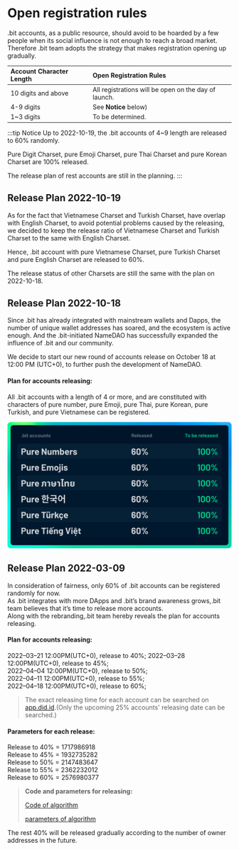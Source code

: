 # Open registration rules

.bit accounts, as a public resource, should avoid to be hoarded by a few people when its social influence is not enough to reach a broad market. Therefore .bit team adopts the strategy that makes registration opening up gradually.

| Account Character Length | Open Registration Rules                              |
| :----------------------- |:-----------------------------------------------------|
| 10 digits and above      | All registrations will be open on the day of launch. |
| 4-9 digits               | See **Notice** below)                                |
| 1~3 digits               | To be determined.                                    |

:::tip Notice 
Up to 2022-10-19, the .bit accounts of 4~9 length are released to 60% randomly.

Pure Digit Charset, pure Emoji Charset, pure Thai Charset and pure Korean Charset are 100% released.

The release plan of rest accounts are still in the planning.
:::

## Release Plan 2022-10-19
As for the fact that Vietnamese Charset and Turkish Charset, have overlap with English Charset, to avoid potential problems caused by the releasing, we decided to keep the release ratio of Vietnamese Charset and Turkish Charset to the same with English Charset. 

Hence, .bit account with pure Vietnamese Charset, pure Turkish Charset and pure English Charset are released to 60%.  

The release status of other Charsets are still the same with the plan on 2022-10-18.

## Release Plan 2022-10-18
Since .bit has already integrated with mainstream wallets and Dapps, the number of unique wallet addresses has soared, and the ecosystem is active enough.
And the .bit-initiated NameDAO has successfully expanded the influence of .bit and our community.

We decide to start our new round of accounts release on October 18 at 12:00 PM (UTC+0), to further push the development of NameDAO.

#### Plan for accounts releasing:
All .bit accounts with a length of 4 or more, and are constituted with characters of pure number, pure Emoji, pure Thai, pure Korean, pure Turkish, and pure Vietnamese can be registered.

![release-plan-1018.png](./release-plan-1018.png)

## Release Plan 2022-03-09
In consideration of fairness, only 60% of .bit accounts can be registered randomly for now.  
As .bit integrates with more DApps and .bit’s brand awareness grows,.bit team believes that it’s time to release more accounts.   
Along with the rebranding,.bit team hereby reveals the plan for accounts releasing.

#### Plan for accounts releasing:
2022–03–21 12:00PM(UTC+0), release to 40%;
2022–03–28 12:00PM(UTC+0), release to 45%;  
2022–04–04 12:00PM(UTC+0), release to 50%;  
2022–04–11 12:00PM(UTC+0), release to 55%;  
2022–04–18 12:00PM(UTC+0), release to 60%;

> The exact releasing time for each account can be searched on [app.did.id](https://app.did.id).(Only the upcoming 25% accounts' releasing date can be searched.)

#### Parameters for each release:
Release to 40% = 1717986918  
Release to 45% = 1932735282  
Release to 50% = 2147483647  
Release to 55% = 2362232012  
Release to 60% = 2576980377  

> **Code and parameters for releasing:**
>
> [Code of algorithm](https://github.com/dotbitHQ/das-contracts/blob/7717330047772f51855d79bd67b77dede34d0bf8/contracts/pre-account-cell-type/src/entry.rs#L597-L630)
> 
> [parameters of algorithm](https://github.com/dotbitHQ/das-contracts/blob/7717330047772f51855d79bd67b77dede34d0bf8/contracts/pre-account-cell-type/src/entry.rs#L607)

The rest 40% will be released gradually according to the number of owner addresses in the future.



